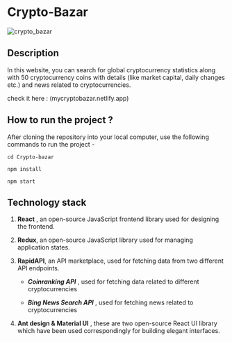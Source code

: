 # Crypto-Bazar



![crypto_bazar](https://user-images.githubusercontent.com/52010932/187269665-30f34b7a-e725-458d-8be6-c7265bc07fb9.png)



## Description



In this website, you can search for global cryptocurrency statistics along with 50 cryptocurrency coins with details (like market capital, daily changes etc.) and news related to cryptocurrencies.

check it here : (mycryptobazar.netlify.app)



## How to run the project ?



After cloning the repository into your local computer, use the following commands to run the project -

```react
cd Crypto-bazar

npm install

npm start
```



## Technology stack



1. **React** , an open-source JavaScript frontend library used for designing the frontend.

   

2. **Redux**, an open-source JavaScript library used for managing application states.

   

3. **RapidAPI**, an API marketplace, used for fetching data from two different API endpoints.

   - **_Coinranking API_** , used for fetching data related to different cryptocurrencies

   - **_Bing News Search API_** , used for fetching news related to cryptocurrencies

     

4. **Ant design & Material UI** , these are two open-source React UI library which have been used correspondingly for building elegant interfaces.
